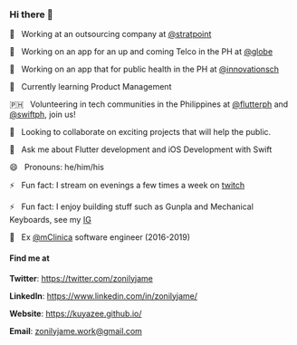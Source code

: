 ### Hi there 👋

🔭 &nbsp; Working at an outsourcing company at [@stratpoint](https://stratpoint.com/)

📶 &nbsp; Working on an app for an up and coming Telco in the PH at [@globe](https://www.globe.com.ph/)

🏥 &nbsp; Working on an app that for public health in the PH at [@innovationsch](https://innovationsch.org/)

🌱 &nbsp; Currently learning Product Management

🇵🇭 &nbsp; Volunteering in tech communities in the Philippines at [@flutterph](https://flutter.ph/) and [@swiftph](https://swift.ph/), join us!

👯 &nbsp; Looking to collaborate on exciting projects that will help the public.

💬 &nbsp; Ask me about Flutter development and iOS Development with Swift

😄 &nbsp; Pronouns: he/him/his

⚡ &nbsp; Fun fact: I stream on evenings a few times a week on [twitch](https://twitch.tv/tempuratempest/)

⚡ &nbsp; Fun fact: I enjoy building stuff such as Gunpla and Mechanical Keyboards, see my [IG](https://www.instagram.com/kuyazee.archive/)

💼 &nbsp; Ex [@mClinica](http://mclinica.com/) software engineer (2016-2019)

#### Find me at 

**Twitter**: https://twitter.com/zonilyjame

**LinkedIn**: https://www.linkedin.com/in/zonilyjame/

**Website**: https://kuyazee.github.io/

**Email**: zonilyjame.work@gmail.com
